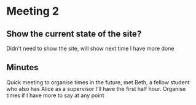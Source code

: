 # Meeting 2

## Show the current state of the site?
Didn't need to show the site, will show next time I have more done

## Minutes
Quick meeting to organise times in the future, met Beth, a fellow student who also has Alice as a supervisor
I'll have the first half hour. Organise times if I have more to say at any point
